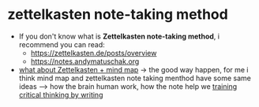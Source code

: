# zettelkasten note-taking method

- If you don't know what is **Zettelkasten note-taking method**, i recommend you can read:
  - <https://zettelkasten.de/posts/overview>
  - <https://notes.andymatuschak.org>
- [what about Zettelkasten + mind map](what%20about%20Zettelkasten%20+%20mind%20map.md) -> the good way happen, for me i think mind map and zettelkasten note taking menthod have some same ideas ⟶ how the brain human work, how the note help we [training critical thinking by writing](training%20critical%20thinking%20by%20writing.md)